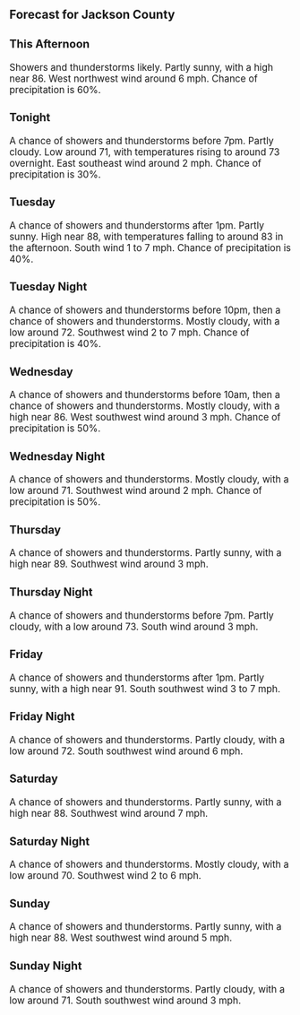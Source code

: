<div>
   <h2>Forecast for Jackson County</h2>
   <p>
      <div style="font-size:120%">
         <h3>This Afternoon</h3>Showers and thunderstorms likely. Partly sunny, with a high near 86. West northwest wind around 6 mph. Chance of precipitation
         is 60%.<br></div>
   </p>
   <p>
      <div style="font-size:120%">
         <h3>Tonight</h3>A chance of showers and thunderstorms before 7pm. Partly cloudy. Low around 71, with temperatures rising to around 73 overnight.
         East southeast wind around 2 mph. Chance of precipitation is 30%.<br></div>
   </p>
   <p>
      <div style="font-size:120%">
         <h3>Tuesday</h3>A chance of showers and thunderstorms after 1pm. Partly sunny. High near 88, with temperatures falling to around 83 in the
         afternoon. South wind 1 to 7 mph. Chance of precipitation is 40%.<br></div>
   </p>
   <p>
      <div style="font-size:120%">
         <h3>Tuesday Night</h3>A chance of showers and thunderstorms before 10pm, then a chance of showers and thunderstorms. Mostly cloudy, with a low around
         72. Southwest wind 2 to 7 mph. Chance of precipitation is 40%.<br></div>
   </p>
   <p>
      <div style="font-size:120%">
         <h3>Wednesday</h3>A chance of showers and thunderstorms before 10am, then a chance of showers and thunderstorms. Mostly cloudy, with a high
         near 86. West southwest wind around 3 mph. Chance of precipitation is 50%.<br></div>
   </p>
   <p>
      <div style="font-size:120%">
         <h3>Wednesday Night</h3>A chance of showers and thunderstorms. Mostly cloudy, with a low around 71. Southwest wind around 2 mph. Chance of precipitation
         is 50%.<br></div>
   </p>
   <p>
      <div style="font-size:120%">
         <h3>Thursday</h3>A chance of showers and thunderstorms. Partly sunny, with a high near 89. Southwest wind around 3 mph.<br></div>
   </p>
   <p>
      <div style="font-size:120%">
         <h3>Thursday Night</h3>A chance of showers and thunderstorms before 7pm. Partly cloudy, with a low around 73. South wind around 3 mph.<br></div>
   </p>
   <p>
      <div style="font-size:120%">
         <h3>Friday</h3>A chance of showers and thunderstorms after 1pm. Partly sunny, with a high near 91. South southwest wind 3 to 7 mph.<br></div>
   </p>
   <p>
      <div style="font-size:120%">
         <h3>Friday Night</h3>A chance of showers and thunderstorms. Partly cloudy, with a low around 72. South southwest wind around 6 mph.<br></div>
   </p>
   <p>
      <div style="font-size:120%">
         <h3>Saturday</h3>A chance of showers and thunderstorms. Partly sunny, with a high near 88. Southwest wind around 7 mph.<br></div>
   </p>
   <p>
      <div style="font-size:120%">
         <h3>Saturday Night</h3>A chance of showers and thunderstorms. Mostly cloudy, with a low around 70. Southwest wind 2 to 6 mph.<br></div>
   </p>
   <p>
      <div style="font-size:120%">
         <h3>Sunday</h3>A chance of showers and thunderstorms. Partly sunny, with a high near 88. West southwest wind around 5 mph.<br></div>
   </p>
   <p>
      <div style="font-size:120%">
         <h3>Sunday Night</h3>A chance of showers and thunderstorms. Partly cloudy, with a low around 71. South southwest wind around 3 mph.<br></div>
   </p>
</div>
